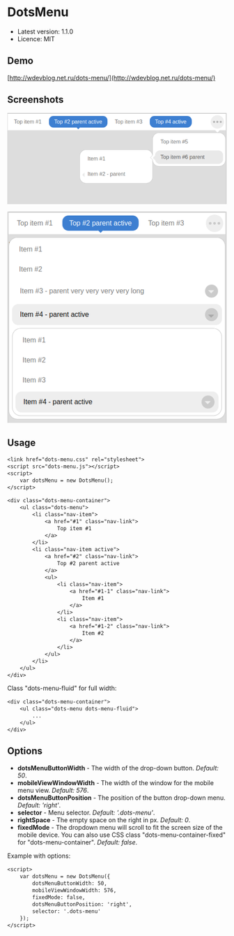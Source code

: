 DotsMenu
========

- Latest version: 1.1.0
- Licence: MIT

Demo
----

[http://wdevblog.net.ru/dots-menu/](http://wdevblog.net.ru/dots-menu/)

Screenshots
-----------

![DropMenu - screenshot #1](https://raw.githubusercontent.com/andchir/dots-menu/master/screenshots/screenshot01.png?raw=true "DropMenu - screenshot #1")

![DropMenu - screenshot #2](https://raw.githubusercontent.com/andchir/dots-menu/master/screenshots/screenshot02.png?raw=true "DropMenu - screenshot #2")

Usage
-----

~~~
<link href="dots-menu.css" rel="stylesheet">
<script src="dots-menu.js"></script>
<script>
    var dotsMenu = new DotsMenu();
</script>
~~~

~~~
<div class="dots-menu-container">
    <ul class="dots-menu">
        <li class="nav-item">
            <a href="#1" class="nav-link">
                Top item #1
            </a>
        </li>
        <li class="nav-item active">
            <a href="#2" class="nav-link">
                Top #2 parent active
            </a>
            <ul>
                <li class="nav-item">
                    <a href="#1-1" class="nav-link">
                        Item #1
                    </a>
                </li>
                <li class="nav-item">
                    <a href="#1-2" class="nav-link">
                        Item #2
                    </a>
                </li>
            </ul>
        </li>
    </ul>
</div>
~~~

Class "dots-menu-fluid" for full width:
~~~
<div class="dots-menu-container">
    <ul class="dots-menu dots-menu-fluid">
        ...
    </ul>
</div>
~~~

Options
-------

- **dotsMenuButtonWidth** - The width of the drop-down button. _Default: 50_.
- **mobileViewWindowWidth** - The width of the window for the mobile menu view. _Default: 576_.
- **dotsMenuButtonPosition** - The position of the button drop-down menu. _Default: 'right'_.
- **selector** - Menu selector. _Default: '.dots-menu'_.
- **rightSpace** - The empty space on the right in px. _Default: 0_.
- **fixedMode** - The dropdown menu will scroll to fit the screen size of the mobile device. You can also use CSS class "dots-menu-container-fixed" for "dots-menu-container". _Default: false_.

Example with options:
~~~
<script>
    var dotsMenu = new DotsMenu({
        dotsMenuButtonWidth: 50,
        mobileViewWindowWidth: 576,
        fixedMode: false,
        dotsMenuButtonPosition: 'right',
        selector: '.dots-menu'
    });
</script>
~~~
